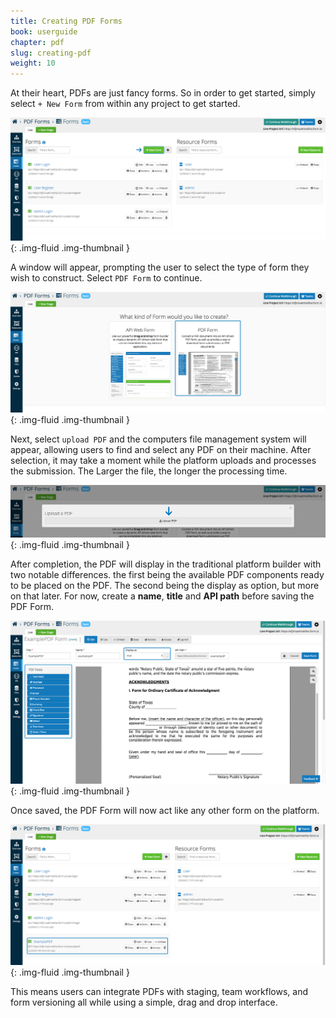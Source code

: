 ```yaml
---
title: Creating PDF Forms
book: userguide
chapter: pdf
slug: creating-pdf
weight: 10
---
```

At their heart, PDFs are just fancy forms. So in order to get started, simply select ```+ New Form``` from
within any project to get started. 

![](/assets/img/userguide/PDF-Create-1.png){: .img-fluid .img-thumbnail }

A window will appear, prompting the user to select the type of form they wish to construct. Select ```PDF Form``` to 
continue.

![](/assets/img/userguide/PDF-Create-2.png){: .img-fluid .img-thumbnail }

Next, select ```upload PDF``` and the computers file management system will appear, allowing users to find and 
select any PDF on their machine. After selection, it may take a moment while the platform uploads and processes 
the submission. The Larger the file, the longer the processing time. 

![](/assets/img/userguide/PDF-Create-3.png){: .img-fluid .img-thumbnail }

After completion, the PDF will display in the traditional platform builder with two notable differences. 
the first being the available PDF components ready to be placed on the PDF. The second being the display as option, 
but more on that later. For now, create a **name**, **title** and **API path** before saving the PDF Form. 

![](/assets/img/userguide/PDF-Create-4.png){: .img-fluid .img-thumbnail }

Once saved, the PDF Form will now act like any other form on the platform. 

![](/assets/img/userguide/PDF-Create-5.png){: .img-fluid .img-thumbnail }

This means users can integrate PDFs with staging, team workflows, and form versioning all while using a simple, drag and drop interface. 
